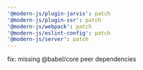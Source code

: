 ```yaml
---
'@modern-js/plugin-jarvis': patch
'@modern-js/plugin-ssr': patch
'@modern-js/webpack': patch
'@modern-js/eslint-config': patch
'@modern-js/server': patch
---
```


fix: missing @babel/core peer dependencies
